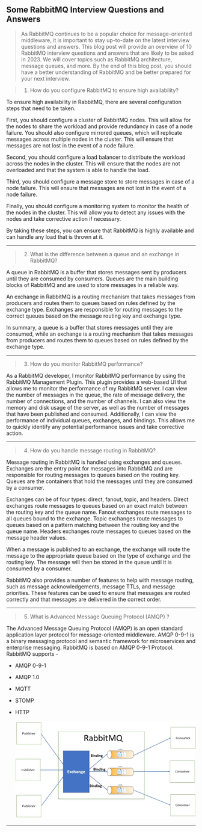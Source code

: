 ## Some RabbitMQ Interview Questions and Answers



>As RabbitMQ continues to be a popular choice for message-oriented middleware, it is important to stay up-to-date on the latest interview questions and answers. 
This blog post will provide an overview of 10 RabbitMQ interview questions and answers that are likely to be asked in 2023. We will cover topics such as RabbitMQ 
architecture, message queues, and more. By the end of this blog post, you should have a better understanding of RabbitMQ and be better prepared for your next interview.


>1. How do you configure RabbitMQ to ensure high availability?

To ensure high availability in RabbitMQ, there are several configuration steps that need to be taken.

First, you should configure a cluster of RabbitMQ nodes. This will allow for the nodes to share the workload and provide redundancy in case of a node failure. 
You should also configure mirrored queues, which will replicate messages across multiple nodes in the cluster. This will ensure that messages are not lost in 
the event of a node failure.

Second, you should configure a load balancer to distribute the workload across the nodes in the cluster. This will ensure that the nodes are not overloaded and 
that the system is able to handle the load.

Third, you should configure a message store to store messages in case of a node failure. This will ensure that messages are not lost in the event of a node failure.

Finally, you should configure a monitoring system to monitor the health of the nodes in the cluster. This will allow you to detect any issues with the nodes and take 
corrective action if necessary.

By taking these steps, you can ensure that RabbitMQ is highly available and can handle any load that is thrown at it.

---

>2. What is the difference between a queue and an exchange in RabbitMQ?

A queue in RabbitMQ is a buffer that stores messages sent by producers until they are consumed by consumers. Queues are the main building blocks 
of RabbitMQ and are used to store messages in a reliable way.

An exchange in RabbitMQ is a routing mechanism that takes messages from producers and routes them to queues based on rules defined by the exchange type. 
Exchanges are responsible for routing messages to the correct queues based on the message routing key and exchange type.

In summary, a queue is a buffer that stores messages until they are consumed, while an exchange is a routing mechanism that takes messages from producers 
and routes them to queues based on rules defined by the exchange type.

---

>3. How do you monitor RabbitMQ performance?

As a RabbitMQ developer, I monitor RabbitMQ performance by using the RabbitMQ Management Plugin. This plugin provides a web-based UI that allows me to monitor the 
performance of my RabbitMQ server. I can view the number of messages in the queue, the rate of message delivery, the number of connections, and the number of channels. 
I can also view the memory and disk usage of the server, as well as the number of messages that have been published and consumed. Additionally, I can view the performance 
of individual queues, exchanges, and bindings. This allows me to quickly identify any potential performance issues and take corrective action.

---


>4. How do you handle message routing in RabbitMQ?

Message routing in RabbitMQ is handled using exchanges and queues. Exchanges are the entry point for messages into RabbitMQ and are responsible for 
routing messages to queues based on the routing key. Queues are the containers that hold the messages until they are consumed by a consumer.

Exchanges can be of four types: direct, fanout, topic, and headers. Direct exchanges route messages to queues based on an exact match between the 
routing key and the queue name. Fanout exchanges route messages to all queues bound to the exchange. Topic exchanges route messages to queues based 
on a pattern matching between the routing key and the queue name. Headers exchanges route messages to queues based on the message header values.

When a message is published to an exchange, the exchange will route the message to the appropriate queue based on the type of exchange and the routing key. 
The message will then be stored in the queue until it is consumed by a consumer.

RabbitMQ also provides a number of features to help with message routing, such as message acknowledgements, message TTLs, and message priorities. 
These features can be used to ensure that messages are routed correctly and that messages are delivered in the correct order.


---

>5. What is Advanced Message Queuing Protocol (AMQP) ?

The Advanced Message Queuing Protocol (AMQP) is an open standard application layer protocol for message-oriented middleware. AMQP 0-9-1 is a binary messaging protocol and semantic framework for microservices and enterprise messaging. RabbitMQ is based on AMQP 0-9-1 Protocol. RabbitMQ supports -
- AMQP 0-9-1
- AMQP 1.0
- MQTT
- STOMP
- HTTP

  ![image](https://github.com/faisal-porag/IDE-cheat-sheet/blob/master/uploads/rabbit-min.jpeg)

---










